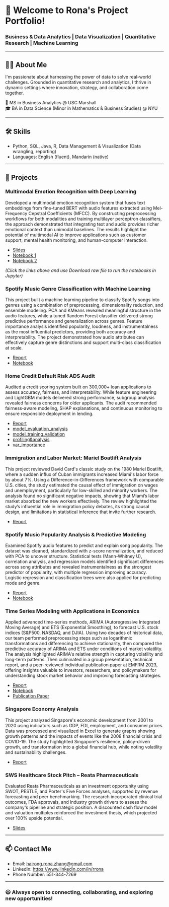 # 👋 Welcome to Rona's Project Portfolio!

### Business & Data Analytics | Data Visualization | Quantitative Research | Machine Learning

---

## 👩🏻 About Me

I'm passionate about harnessing the power of data to solve real-world challenges. Grounded in quantitative research and analytics, I thrive in dynamic settings where innovation, strategy, and collaboration come together.  

🎒 MS in Business Analytics @ USC Marshall  
🎓 BA in Data Science (Minor in Mathematics & Business Studies) @ NYU  

---

## 🛠️ Skills
- Python, SQL, Java, R, Data Management & Visualization (Data wrangling, reporting)
- Languages: English (fluent), Mandarin (native)

---

## 🌟 Projects
### Multimodal Emotion Recognition with Deep Learning
Developed a multimodal emotion recognition system that fuses text embeddings from fine-tuned BERT with audio features extracted using Mel-Frequency Cepstral Coefficients (MFCC). By constructing preprocessing workflows for both modalities and training multilayer perceptron classifiers, the approach demonstrated that integrating text and audio provides richer emotional context than unimodal baselines. The results highlight the potential of multimodal AI to improve applications such as customer support, mental health monitoring, and human-computer interaction.
- [Slides](Investigating%20Multimodal%20Fusion%20for%20Emotion%20Recognition%20Using%20Deep%20Learning.pdf)
- [Notebook 1](Multimodelcode1.ipynb)
- [Notebook 2](Multimodelcode2.ipynb)
  
*(Click the links above and use Download raw file to run the notebooks in Jupyter)*

### Spotify Music Genre Classification with Machine Learning
This project built a machine learning pipeline to classify Spotify songs into genres using a combination of preprocessing, dimensionality reduction, and ensemble modeling. PCA and KMeans revealed meaningful structure in the audio features, while a tuned Random Forest classifier delivered strong predictive performance and generalization across genres. Feature importance analysis identified popularity, loudness, and instrumentalness as the most influential predictors, providing both accuracy and interpretability. The project demonstrated how audio attributes can effectively capture genre distinctions and support multi-class classification at scale.
- [Report](Spotify_Music_Genre_Classification_%20with_Machine_Learning.pdf)
- [Notebook](Spotify_Music_Genre_Classification_with_Machine_Learning_code.ipynb)

### Home Credit Default Risk ADS Audit
Audited a credit scoring system built on 300,000+ loan applications to assess accuracy, fairness, and interpretability. While feature engineering and LightGBM models delivered strong performance, subgroup analysis revealed fairness concerns for older applicants. The audit recommended fairness-aware modeling, SHAP explanations, and continuous monitoring to ensure responsible deployment in lending.
- [Report](Home%20Credit%20Default%20Risk%20ADS%20Audit.pdf)
- [model_evaluation_analysis](ADSmodel_evaluation_analysis.ipynb)
- [model_training_validation](ADSmodel_training_validation.ipynb)
- [profiling&analysis](ADSprofiling&analysis.ipynb)
- [var_importance](ADSvar_importance.pdf)

### Immigration and Labor Market: Mariel Boatlift Analysis
This project reviewed David Card's classic study on the 1980 Mariel Boatlift, where a sudden influx of Cuban immigrants increased Miami's labor force by about 7%. Using a Difference-in-Differences framework with comparable U.S. cities, the study estimated the causal effect of immigration on wages and unemployment, particularly for low-skilled and minority workers. The analysis found no significant negative impacts, showing that Miami’s labor market absorbed the new workers effectively. The review highlighted the study’s influential role in immigration policy debates, its strong causal design, and limitations in statistical inference that invite further research.
- [Report](mariel-impact-review.pdf)

### Spotify Music Popularity Analysis & Predictive Modeling
Examined Spotify audio features to predict and explain song popularity. The dataset was cleaned, standardized with z-score normalization, and reduced with PCA to uncover structure. Statistical tests (Mann-Whitney U), correlation analysis, and regression models identified significant differences across song attributes and revealed instrumentalness as the strongest predictor of popularity, with multiple regression improving accuracy. Logistic regression and classification trees were also applied for predicting mode and genre.
- [Report](Spotify%20Music%20Popularity%20Analysis%20%26%20Predictive%20Modeling.pdf)
- [Notebook](Spotify_Music_Popularity_Analysis%20_Predictive_Modeling_code.ipynb)

### Time Series Modeling with Applications in Economics
Applied advanced time-series methods, ARIMA (Autoregressive Integrated Moving Average) and ETS (Exponential Smoothing), to forecast U.S. stock indices (S&P500, NASDAQ, and DJIA). Using two decades of historical data, our team performed preprocessing steps such as logarithmic transformations and differencing to achieve stationarity, then compared the predictive accuracy of ARIMA and ETS under conditions of market volatility. The analysis highlighted ARIMA's relative strength in capturing volatility and long-term patterns. Then culminated in a group presentation, technical report, and a peer-reviewed individual publication paper at EMFRM 2023, offering insights valuable to investors, researchers, and policymakers for understanding stock market behavior and improving forecasting strategies.
- [Report](TimeSeriesProjectReport.pdf)
- [Notebook](Time-Series-code.html)
- [Publication Paper](Time-Series%20paper.pdf)

### Singapore Economy Analysis
This project analyzed Singapore's economic development from 2001 to 2020 using indicators such as GDP, FDI, employment, and consumer prices. Data was processed and visualized in Excel to generate graphs showing growth patterns and the impacts of events like the 2008 financial crisis and COVID-19. The study highlighted Singapore's resilience, policy-driven growth, and transformation into a global financial hub, while noting volatility and sustainability challenges.
- [Report](Singapore%20Economy%20Analysis.pdf)

### SWS Healthcare Stock Pitch – Reata Pharmaceuticals
Evaluated Reata Pharmaceuticals as an investment opportunity using SWOT, PESTLE, and Porter's Five Forces analyses, supported by revenue forecasting and peer benchmarking. The research incorporated clinical trial outcomes, FDA approvals, and industry growth drivers to assess the company's pipeline and strategic position. A discounted cash flow model and valuation multiples reinforced the investment thesis, which projected over 100% upside potential.
- [Slides](Reata%20Pharmaceuticals.pdf)

---

## 📫 Contact Me
- Email: hairong.rona.zhang@gmail.com
- LinkedIn: https://www.linkedin.com/in/rrona
- Phone Number: 551-344-7269

---

### 😃 Always open to connecting, collaborating, and exploring new opportunities!
